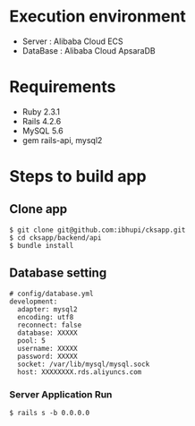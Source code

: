 # Execution environment
- Server : Alibaba Cloud ECS
- DataBase : Alibaba Cloud ApsaraDB

# Requirements
- Ruby 2.3.1
- Rails 4.2.6
- MySQL 5.6
- gem rails-api, mysql2

# Steps to build app
## Clone app
```
$ git clone git@github.com:ibhupi/cksapp.git
$ cd cksapp/backend/api
$ bundle install
```

## Database setting
```
# config/database.yml
development:
  adapter: mysql2
  encoding: utf8
  reconnect: false
  database: XXXXX
  pool: 5
  username: XXXXX
  password: XXXXX
  socket: /var/lib/mysql/mysql.sock
  host: XXXXXXXX.rds.aliyuncs.com
```

### Server Application Run
```
$ rails s -b 0.0.0.0
```
